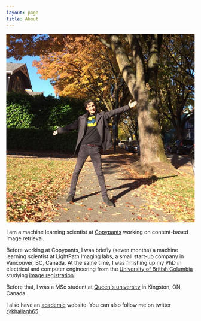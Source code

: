```yaml
---
layout: page
title: About
---
```

![Beautiful day in beautiful Vancouver](/assets/siavash.jpg)

I am a machine learning scientist at [Copypants](http://copypants.com) working on content-based image retrieval.

Before working at Copypants, I was briefly (seven months) a machine learning scientist at LightPath Imaging labs, a small start-up company in Vancouver, BC, Canada. At the same time, I was finishing up my PhD in electrical and computer engineering from the [University of British Columbia](http://ubc.ca) studying [image registration](https://en.wikipedia.org/wiki/Image_registration).  

Before that, I was a MSc student at [Queen's university](http://www.queensu.ca/) in Kingston, ON, Canada.

I also have an [academic](http://www.ece.ubc.ca/~siavashk) website. You can also follow me on twitter [@khallagh65](https://twitter.com/khallagh65).
